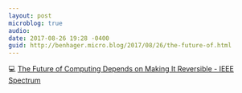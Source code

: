 ```yaml
---
layout: post
microblog: true
audio: 
date: 2017-08-26 19:28 -0400
guid: http://benhager.micro.blog/2017/08/26/the-future-of.html
---
```

💻 [The Future of Computing Depends on Making It Reversible - IEEE Spectrum](http://spectrum.ieee.org/computing/hardware/the-future-of-computing-depends-on-making-it-reversible)
